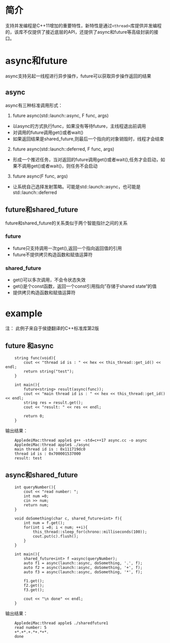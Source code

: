# 简介
支持并发编程是C++11增加的重要特性，新特性是通过`<thread>`库提供并发编程的，该库不仅提供了接近底层的API，还提供了async和future等高级封装的接口。
# async和future
async支持另起一线程进行异步操作，future可以获取异步操作返回的结果
## async
async有三种标准调用形式：
1. future async(std::launch::async, F func, args)
* 以async的方式执行func，如果没有等待future，主线程退出前调用
* 对调用的future调用get()或者wait()
* 如果返回结果是shared_future,则最后一个指向的对象销毁时，线程才会结束
2. future async(std::launch::deferred, F func, args)
* 形成一个推迟任务，当对返回的future调用get()或者wait(),任务才会启动，如果不调用get()或者wait()，则任务不会启动
3. future async(F func, args)
* 让系统自己选择发射策略。可能是std::launch::async，也可能是std::launch::deferred
## future和shared_future
future和shared_future的关系类似于两个智能指针之间的关系
### future
* future只支持调用一次get(),返回一个指向返回值的引用
* future不提供拷贝构造函数和赋值运算符

### shared_future
* get()可以多次调用，不会令状态失效
* get()是个const函数，返回一个const引用指向”存储于shared state“的值
* 提供拷贝构造函数和赋值运算符

# example
注： 此例子来自于侯捷翻译的C++标准库第2版
## future 和async
```
    string func(void){
        cout << "thread id is : " << hex << this_thread::get_id() << endl;
        return string("test");
    }

    int main(){
        future<string> result(async(func)); 
        cout << "main thread id is : " << hex << this_thread::get_id() << endl;
        string res = result.get();
        cout << "result: " << res << endl;

        return 0;
    }
```
输出结果：
```
    AppledeiMac:thread apple$ g++ -std=c++17 async.cc -o async
    AppledeiMac:thread apple$ ./async 
    main thread id is : 0x111719dc0
    thread id is : 0x700001537000
    result: test
```

## async和shared_future
```
    int queryNumber(){
        cout << "read number: ";
        int num =0;
        cin >> num;
        return num;
    }

    void doSomething(char c, shared_future<int> f){
        int num = f.get();
        for(int i =0; i < num; ++i){
            this_thread::sleep_for(chrono::milliseconds(100));
            cout.put(c).flush();
        }
    }

    int main(){
        shared_future<int> f =async(queryNumber);
        auto f1 = async(launch::async, doSomething, '.', f);
        auto f2 = async(launch::async, doSomething, '+', f);
        auto f3 = async(launch::async, doSomething, '*', f);

        f1.get();
        f2.get();
        f3.get();

        cout << "\n done" << endl;
    }
```
输出结果：
```
    AppledeiMac:thread apple$ ./sharedfuture1 
    read number: 5
    +*.+*.+.*+.*+*.
    done
```
